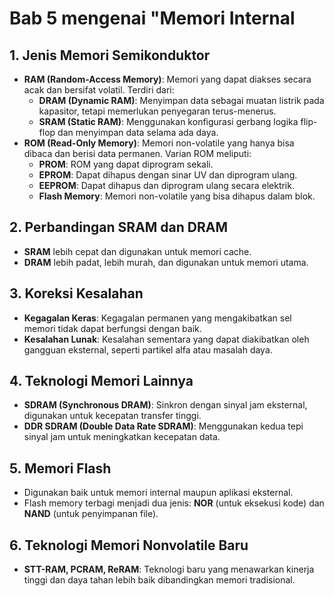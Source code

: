 # Bab 5 mengenai "Memori Internal

## 1. Jenis Memori Semikonduktor

- **RAM (Random-Access Memory)**: Memori yang dapat diakses secara acak dan bersifat volatil. Terdiri dari:
  - **DRAM (Dynamic RAM)**: Menyimpan data sebagai muatan listrik pada kapasitor, tetapi memerlukan penyegaran terus-menerus.
  - **SRAM (Static RAM)**: Menggunakan konfigurasi gerbang logika flip-flop dan menyimpan data selama ada daya.
- **ROM (Read-Only Memory)**: Memori non-volatile yang hanya bisa dibaca dan berisi data permanen. Varian ROM meliputi:
  - **PROM**: ROM yang dapat diprogram sekali.
  - **EPROM**: Dapat dihapus dengan sinar UV dan diprogram ulang.
  - **EEPROM**: Dapat dihapus dan diprogram ulang secara elektrik.
  - **Flash Memory**: Memori non-volatile yang bisa dihapus dalam blok.

## 2. Perbandingan SRAM dan DRAM

- **SRAM** lebih cepat dan digunakan untuk memori cache.
- **DRAM** lebih padat, lebih murah, dan digunakan untuk memori utama.

## 3. Koreksi Kesalahan

- **Kegagalan Keras**: Kegagalan permanen yang mengakibatkan sel memori tidak dapat berfungsi dengan baik.
- **Kesalahan Lunak**: Kesalahan sementara yang dapat diakibatkan oleh gangguan eksternal, seperti partikel alfa atau masalah daya.

## 4. Teknologi Memori Lainnya

- **SDRAM (Synchronous DRAM)**: Sinkron dengan sinyal jam eksternal, digunakan untuk kecepatan transfer tinggi.
- **DDR SDRAM (Double Data Rate SDRAM)**: Menggunakan kedua tepi sinyal jam untuk meningkatkan kecepatan data.

## 5. Memori Flash

- Digunakan baik untuk memori internal maupun aplikasi eksternal.
- Flash memory terbagi menjadi dua jenis: **NOR** (untuk eksekusi kode) dan **NAND** (untuk penyimpanan file).

## 6. Teknologi Memori Nonvolatile Baru

- **STT-RAM, PCRAM, ReRAM**: Teknologi baru yang menawarkan kinerja tinggi dan daya tahan lebih baik dibandingkan memori tradisional.
